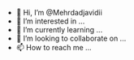- 👋 Hi, I’m @Mehrdadjavidii
- 👀 I’m interested in ...
- 🌱 I’m currently learning ...
- 💞️ I’m looking to collaborate on ...
- 📫 How to reach me ...

<!---
Mehrdadjavidii/Mehrdadjavidii is a ✨ special ✨ repository because its `README.md` (this file) appears on your GitHub profile.
You can click the Preview link to take a look at your changes.
--->
